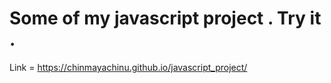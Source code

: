 # Some of my javascript project . Try it . 
Link = https://chinmayachinu.github.io/javascript_project/
